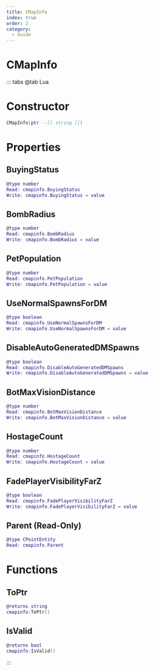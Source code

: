 ```yaml
---
title: CMapInfo
index: true
order: 2
category:
  - Guide
---
```


# CMapInfo

::: tabs
@tab Lua
# Constructor
```lua
CMapInfo(ptr --[[ string ]])
```
# Properties
## BuyingStatus 
```lua
@type number
Read: cmapinfo.BuyingStatus
Write: cmapinfo.BuyingStatus = value
```
## BombRadius 
```lua
@type number
Read: cmapinfo.BombRadius
Write: cmapinfo.BombRadius = value
```
## PetPopulation 
```lua
@type number
Read: cmapinfo.PetPopulation
Write: cmapinfo.PetPopulation = value
```
## UseNormalSpawnsForDM 
```lua
@type boolean
Read: cmapinfo.UseNormalSpawnsForDM
Write: cmapinfo.UseNormalSpawnsForDM = value
```
## DisableAutoGeneratedDMSpawns 
```lua
@type boolean
Read: cmapinfo.DisableAutoGeneratedDMSpawns
Write: cmapinfo.DisableAutoGeneratedDMSpawns = value
```
## BotMaxVisionDistance 
```lua
@type number
Read: cmapinfo.BotMaxVisionDistance
Write: cmapinfo.BotMaxVisionDistance = value
```
## HostageCount 
```lua
@type number
Read: cmapinfo.HostageCount
Write: cmapinfo.HostageCount = value
```
## FadePlayerVisibilityFarZ 
```lua
@type boolean
Read: cmapinfo.FadePlayerVisibilityFarZ
Write: cmapinfo.FadePlayerVisibilityFarZ = value
```
## Parent (Read-Only)
```lua
@type CPointEntity
Read: cmapinfo.Parent
```
# Functions
## ToPtr
```lua
@returns string
cmapinfo:ToPtr()
```
## IsValid
```lua
@returns bool
cmapinfo:IsValid()
```

:::